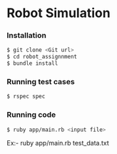 # Robot Simulation

### Installation
```sh
$ git clone <Git url>
$ cd robot_assignnment
$ bundle install
```

### Running test cases
```sh
$ rspec spec
```

### Running code
```sh
$ ruby app/main.rb <input file>
```
Ex:- ruby app/main.rb test_data.txt

